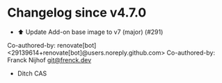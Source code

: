 # Changelog since v4.7.0
- ⬆️ Update Add-on base image to v7 (major) (#291)

Co-authored-by: renovate[bot] <29139614+renovate[bot]@users.noreply.github.com>
Co-authored-by: Franck Nijhof <git@frenck.dev> 
- Ditch CAS 
